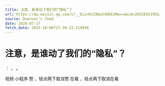 ```yaml
---
title: 注意，是谁动了我们的“隐私”？
url: https://mp.weixin.qq.com/s?__biz=MzI0NzE4ODk1Mw==&mid=2652093195&idx=2&sn=741fb58ef7b03d785a4328b7be31eb94
source: Doonsec's feed
date: 2024-07-17
fetch_date: 2025-10-06T17:39:23.219948
---
```


# 注意，是谁动了我们的“隐私”？

：
，
。

视频
小程序
赞
，轻点两下取消赞
在看
，轻点两下取消在看